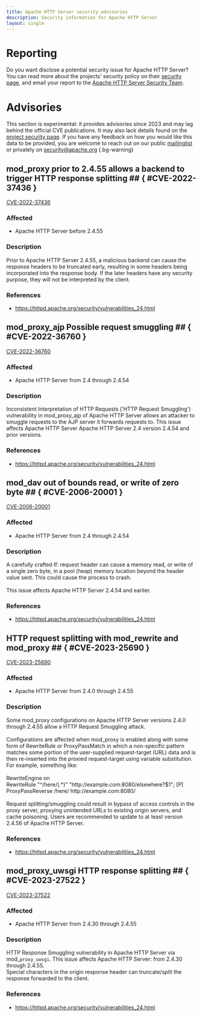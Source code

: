 ```yaml
---
title: Apache HTTP Server security advisories
description: Security information for Apache HTTP Server
layout: single
---
```


# Reporting

Do you want disclose a potential security issue for Apache HTTP Server? You can read more about the projects' security policy on their [security page](https://httpd.apache.org/security_report.html), and email your report to the  [Apache HTTP Server Security Team](mailto:security@httpd.apache.org).

# Advisories

This section is experimental: it provides advisories since 2023 and may lag behind the official CVE publications. It may also lack details found on the [project security page](https://httpd.apache.org/security_report.html). If you have any feedback on how you would like this data to be provided, you are welcome to reach out on our public [mailinglist](/mailinglist) or privately on [security@apache.org](mailto:security@apache.org)
{.bg-warning}

## mod_proxy prior to 2.4.55 allows a backend to trigger HTTP response splitting ## { #CVE-2022-37436 }

[CVE-2022-37436](./CVE-2022-37436.cve.json)

### Affected

* Apache HTTP Server before 2.4.55


### Description

Prior to Apache HTTP Server 2.4.55, a malicious backend can cause the response headers to be truncated early, resulting in some headers being incorporated into the response body. If the later headers have any security purpose, they will not be interpreted by the client.

### References
* https://httpd.apache.org/security/vulnerabilities_24.html


## mod_proxy_ajp Possible request smuggling ## { #CVE-2022-36760 }

[CVE-2022-36760](./CVE-2022-36760.cve.json)

### Affected

* Apache HTTP Server from 2.4 through 2.4.54


### Description

Inconsistent Interpretation of HTTP Requests ('HTTP Request Smuggling') vulnerability in mod_proxy_ajp of Apache HTTP Server allows an attacker to smuggle requests to the AJP server it forwards requests to.  This issue affects Apache HTTP Server Apache HTTP Server 2.4 version 2.4.54 and prior versions.

### References
* https://httpd.apache.org/security/vulnerabilities_24.html


## mod_dav out of  bounds read, or write of zero byte ## { #CVE-2006-20001 }

[CVE-2006-20001](./CVE-2006-20001.cve.json)

### Affected

* Apache HTTP Server from 2.4 through 2.4.54


### Description

A carefully crafted If: request header can cause a memory read, or write of a single zero byte, in a pool (heap) memory location beyond the header value sent. This could cause the process to crash.<br><br>This issue affects Apache HTTP Server 2.4.54 and earlier.<br>

### References
* https://httpd.apache.org/security/vulnerabilities_24.html


## HTTP request splitting with mod_rewrite and mod_proxy ## { #CVE-2023-25690 }

[CVE-2023-25690](./CVE-2023-25690.cve.json)

### Affected

* Apache HTTP Server from 2.4.0 through 2.4.55


### Description

<div>Some mod_proxy configurations on Apache HTTP Server versions 2.4.0 through 2.4.55 allow a HTTP Request Smuggling attack.</div><div><br></div><div><div>Configurations are affected when mod_proxy is enabled along with some form of RewriteRule
 or ProxyPassMatch in which a non-specific pattern matches
 some portion of the user-supplied request-target (URL) data and is then
 re-inserted into the proxied request-target using variable 
substitution. For example, something like:</div><div><br></div><div>RewriteEngine on<br>RewriteRule "^/here/(.*)" "http://example.com:8080/elsewhere?$1"; [P]<br>ProxyPassReverse /here/ http://example.com:8080/</div><br>Request splitting/smuggling could result in bypass of access controls in the proxy server, proxying unintended URLs to existing origin servers, and cache poisoning. Users are recommended to update to at least version 2.4.56 of Apache HTTP Server.<br></div>

### References
* https://httpd.apache.org/security/vulnerabilities_24.html


## mod_proxy_uwsgi HTTP response splitting ## { #CVE-2023-27522 }

[CVE-2023-27522](./CVE-2023-27522.cve.json)

### Affected

* Apache HTTP Server from 2.4.30 through 2.4.55


### Description

<div>HTTP Response Smuggling vulnerability in Apache HTTP Server via mod_<code>proxy_uwsgi</code>. This issue affects Apache HTTP Server: from 2.4.30 through 2.4.55.</div><div>Special characters in the origin response header can truncate/split the response forwarded to the client.<br></div>

### References
* https://httpd.apache.org/security/vulnerabilities_24.html
